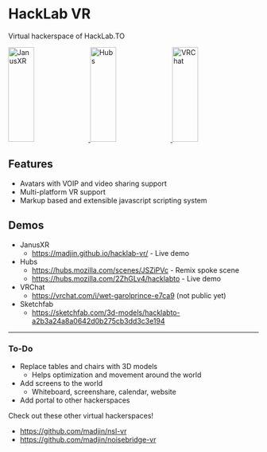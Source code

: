 # HackLab VR

Virtual hackerspace of HackLab.TO

<a href="https://madjin.github.io/hacklab-vr/">
  <img alt="JanusXR" target="_blank" src="https://i.imgur.com/kxExAh0.jpg" height="190" width="32%">
</a>
<a href="https://hubs.mozilla.com/2ZhGLv4/hacklabto">
  <img alt="Hubs" target="_blank" src="https://i.imgur.com/yW8nBXc.jpg" height="190" width="32%">
</a>
<a href="https://vrchat.com/i/wet-garolprince-e7ca9">
  <img alt="VRChat" target="_blank" src="https://i.imgur.com/ykR76Bm.jpg" height="190" width="32%">
</a>

## Features

- Avatars with VOIP and video sharing support
- Multi-platform VR support
- Markup based and extensible javascript scripting system

## Demos

- JanusXR
  - https://madjin.github.io/hacklab-vr/ - Live demo
- Hubs
  - https://hubs.mozilla.com/scenes/JSZiPVc - Remix spoke scene
  - https://hubs.mozilla.com/2ZhGLv4/hacklabto - Live demo
- VRChat
  - https://vrchat.com/i/wet-garolprince-e7ca9 (not public yet)
- Sketchfab
  - https://sketchfab.com/3d-models/hacklabto-a2b3a24a8a0642d0b275cb3dd3c3e194
  
---
  
### To-Do

- Replace tables and chairs with 3D models
  - Helps optimization and movement around the world
- Add screens to the world
  - Whiteboard, screenshare, calendar, website
- Add portal to other hackerspaces

Check out these other virtual hackerspaces!

- https://github.com/madjin/nsl-vr
- https://github.com/madjin/noisebridge-vr
